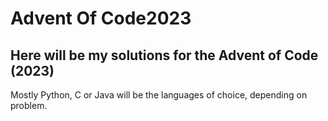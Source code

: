 # Advent Of Code2023

## Here will be my solutions for the Advent of Code (2023)

Mostly Python, C or Java will be the languages of choice, depending on problem.

